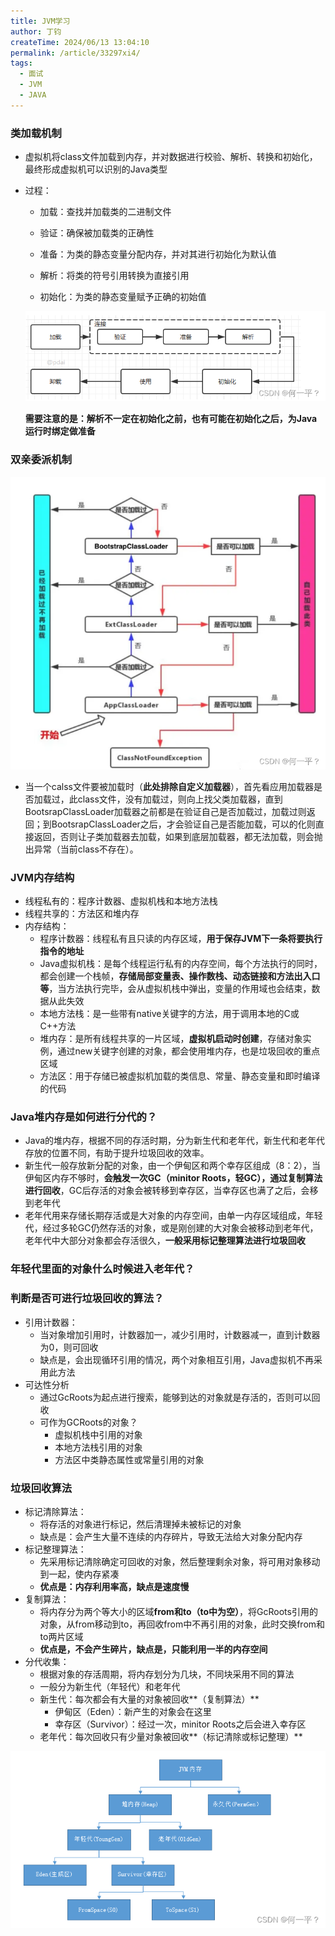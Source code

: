 ```yaml
---
title: JVM学习
author: 丁钧
createTime: 2024/06/13 13:04:10
permalink: /article/33297xi4/
tags:
  - 面试
  - JVM
  - JAVA
---
```


### 类加载机制

*  虚拟机将class文件加载到内存，并对数据进行校验、解析、转换和初始化，最终形成虚拟机可以识别的Java类型

*  过程：

   * 加载：查找并加载类的二进制文件

   * 验证：确保被加载类的正确性

   * 准备：为类的静态变量分配内存，并对其进行初始化为默认值

   * 解析：将类的符号引用转换为直接引用

   * 初始化：为类的静态变量赋予正确的初始值


   ![img](../images/1.png)

   **需要注意的是：解析不一定在初始化之前，也有可能在初始化之后，为Java运行时绑定做准备**

### 双亲委派机制

![ea3f1967e6604318a07e2289c8cec2ec.png](../images/ea3f1967e6604318a07e2289c8cec2ec.png)

* 当一个calss文件要被加载时（**此处排除自定义加载器**），首先看应用加载器是否加载过，此class文件，没有加载过，则向上找父类加载器，直到BootsrapClassLoader加载器之前都是在验证自己是否加载过，加载过则返回；到BootsrapClassLoader之后，才会验证自己是否能加载，可以的化则直接返回，否则让子类加载器去加载，如果到底层加载器，都无法加载，则会抛出异常（当前class不存在）。

### JVM内存结构

* 线程私有的：程序计数器、虚拟机栈和本地方法栈
* 线程共享的：方法区和堆内存
* 内存结构：
  * 程序计数器：线程私有且只读的内存区域，**用于保存JVM下一条将要执行指令的地址**
  * Java虚拟机栈：是每个线程运行私有的内存空间，每个方法执行的同时，都会创建一个栈帧，**存储局部变量表、操作数栈、动态链接和方法出入口等**，当方法执行完毕，会从虚拟机栈中弹出，变量的作用域也会结束，数据从此失效
  * 本地方法栈：是一些带有native关键字的方法，用于调用本地的C或C++方法
  * 堆内存：是所有线程共享的一片区域，**虚拟机启动时创建**，存储对象实例，通过new关键字创建的对象，都会使用堆内存，也是垃圾回收的重点区域
  * 方法区：用于存储已被虚拟机加载的类信息、常量、静态变量和即时编译的代码

### Java堆内存是如何进行分代的？

* Java的堆内存，根据不同的存活时期，分为新生代和老年代，新生代和老年代存放的位置不同，有助于提升垃圾回收的效率。
* 新生代一般存放新分配的对象，由一个伊甸区和两个幸存区组成（8：2），当伊甸区内存不够时，**会触发一次GC（minitor Roots，轻GC），通过复制算法进行回收**，GC后存活的对象会被转移到幸存区，当幸存区也满了之后，会移到老年代
* 老年代用来存储长期存活或是大对象的内存空间，由单一内存区域组成，年轻代，经过多轮GC仍然存活的对象，或是刚创建的大对象会被移动到老年代，老年代中大部分对象都会存活很久，**一般采用标记整理算法进行垃圾回收**

### 年轻代里面的对象什么时候进入老年代？



### 判断是否可进行垃圾回收的算法？

* 引用计数器：
  * 当对象增加引用时，计数器加一，减少引用时，计数器减一，直到计数器为0，则可回收
  * 缺点是，会出现循环引用的情况，两个对象相互引用，Java虚拟机不再采用此方法
* 可达性分析
  * 通过GcRoots为起点进行搜索，能够到达的对象就是存活的，否则可以回收
  * 可作为GCRoots的对象？
    * 虚拟机栈中引用的对象
    * 本地方法栈引用的对象
    * 方法区中类静态属性或常量引用的对象

### 垃圾回收算法

* 标记清除算法：
  * 将存活的对象进行标记，然后清理掉未被标记的对象
  * 缺点是：会产生大量不连续的内存碎片，导致无法给大对象分配内存
* 标记整理算法：
  * 先采用标记清除确定可回收的对象，然后整理剩余对象，将可用对象移动到一起，使内存紧凑
  * **优点是：内存利用率高，缺点是速度慢**
* 复制算法：
  * 将内存分为两个等大小的区域**from和to（to中为空）**，将GcRoots引用的对象，从from移动到to，再回收from中不再引用的对象，此时交换from和to两片区域
  * **优点是，不会产生碎片，缺点是，只能利用一半的内存空间**
* 分代收集：
  * 根据对象的存活周期，将内存划分为几块，不同块采用不同的算法
  * 一般分为新生代（年轻代）和老年代
  * 新生代：每次都会有大量的对象被回收**（复制算法）**
    * 伊甸区（Eden）：新产生的对象会在这里
    * 幸存区（Survivor）：经过一次，minitor Roots之后会进入幸存区
  * 老年代：每次回收只有少量对象被回收**（标记清除或标记整理）**

![f517b6146b28471b87d0c8ccfb115ee5.png](../images/f517b6146b28471b87d0c8ccfb115ee5.png)
